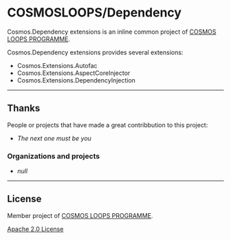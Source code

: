 # COSMOSLOOPS/Dependency

Cosmos.Dependency extensions is an inline common project of [COSMOS LOOPS PROGRAMME](https://github.com/cosmos-loops).

Cosmos.Dependency extensions provides several extensions:

- Cosmos.Extensions.Autofac
- Cosmos.Extensions.AspectCoreInjector
- Cosmos.Extensions.DependencyInjection

---

## Thanks

People or projects that have made a great contribbution to this project:

- _The next one must be you_

### Organizations and projects

- _null_

---

## License

Member project of [COSMOS LOOPS PROGRAMME](https://github.com/cosmos-loops).

[Apache 2.0 License](/LICENSE)
